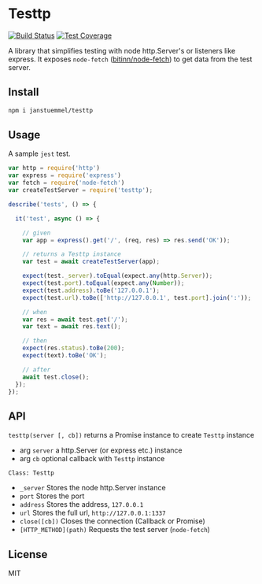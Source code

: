 # Testtp

[![Build Status](https://travis-ci.org/janstuemmel/testtp.svg?branch=master)](https://travis-ci.org/janstuemmel/testtp)
[![Test Coverage](https://codeclimate.com/github/janstuemmel/testtp/badges/coverage.svg)](https://codeclimate.com/github/janstuemmel/testtp/coverage)

A library that simplifies testing with node http.Server's or listeners like express.
It exposes `node-fetch` ([bitinn/node-fetch](https://github.com/bitinn/node-fetch)) to get data from the test server.

## Install

```sh
npm i janstuemmel/testtp
```

## Usage

A sample `jest` test.

```js
var http = require('http')
var express = require('express')
var fetch = require('node-fetch')
var createTestServer = require('testtp');

describe('tests', () => {

  it('test', async () => {

    // given
    var app = express().get('/', (req, res) => res.send('OK'));

    // returns a Testtp instance
    var test = await createTestServer(app);

    expect(test._server).toEqual(expect.any(http.Server));
    expect(test.port).toEqual(expect.any(Number));
    expect(test.address).toBe('127.0.0.1');
    expect(test.url).toBe(['http://127.0.0.1', test.port].join(':'));

    // when
    var res = await test.get('/');
    var text = await res.text();

    // then
    expect(res.status).toBe(200);
    expect(text).toBe('OK');

    // after
    await test.close();
  });
});

```

## API

`testtp(server [, cb])` returns a Promise instance to create `Testtp` instance
  * arg `server` a http.Server (or express etc.) instance
  * arg `cb` optional callback with `Testtp` instance

`Class: Testtp`
  * `_server` Stores the node http.Server instance
  * `port` Stores the port
  * `address` Stores the address, `127.0.0.1`
  * `url` Stores the full url, `http://127.0.0.1:1337`
  * `close([cb])` Closes the connection (Callback or Promise)
  * `[HTTP_METHOD](path)` Requests the test server (`node-fetch`)

## License

MIT

